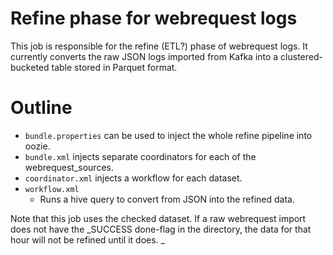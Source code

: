 # Refine phase for webrequest logs

This job is responsible for the refine (ETL?) phase of
webrequest logs.  It currently converts the raw JSON
logs imported from Kafka into a clustered-bucketed table
stored in Parquet format.

# Outline

* ```bundle.properties``` can be used to inject the whole refine
  pipeline into oozie.
* ```bundle.xml``` injects separate coordinators for each of the
  webrequest_sources.
* ```coordinator.xml``` injects a workflow for each dataset.
* ```workflow.xml```
  * Runs a hive query to convert from JSON into the refined data.

Note that this job uses the checked dataset.  If a raw webrequest import
does not have the _SUCCESS done-flag in the directory, the data for that
hour will not be refined until it does.
_
